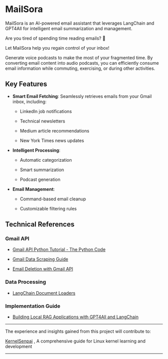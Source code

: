 # MailSora

MailSora is an AI-powered email assistant that leverages LangChain and GPT4All for intelligent email summarization and management.

Are you tired of spending time reading emails? 📧

Let MailSora help you regain control of your inbox!

Generate voice podcasts to make the most of your fragmented time. By converting email content into audio podcasts, you can efficiently consume email information while commuting, exercising, or during other activities.

## Key Features

- **Smart Email Fetching**: Seamlessly retrieves emails from your Gmail inbox, including:

  - LinkedIn job notifications

  - Technical newsletters

  - Medium article recommendations  

  - New York Times news updates

- **Intelligent Processing**: 
  
  - Automatic categorization
  
  - Smart summarization
  
  - Podcast generation
  
- **Email Management**:
  
  - Command-based email cleanup
  
  - Customizable filtering rules
  
## Technical References

### Gmail API

- [Gmail API Python Tutorial - The Python Code](https://thepythoncode.com/article/use-gmail-api-in-python)

- [Gmail Data Scraping Guide](https://www.reddit.com/r/learnpython/comments/14f6qs1/i_need_to_learn_how_to_scrape_data_from_gmail/)

- [Email Deletion with Gmail API](https://stackoverflow.com/questions/64734384/deleting-specific-emails-in-gmail-using-python)

### Data Processing

- [LangChain Document Loaders](https://python.langchain.com/docs/integrations/document_loaders/)

### Implementation Guide

- [Building Local RAG Applications with GPT4All and LangChain](https://medium.com/rahasak/build-rag-application-using-a-llm-running-on-local-computer-with-gpt4all-and-langchain-13b4b8851db8)

---

The experience and insights gained from this project will contribute to:

[KernelSenpai](https://github.com/WoodHolz/KernelSenpai) 
, A comprehensive guide for Linux kernel learning and development

---
